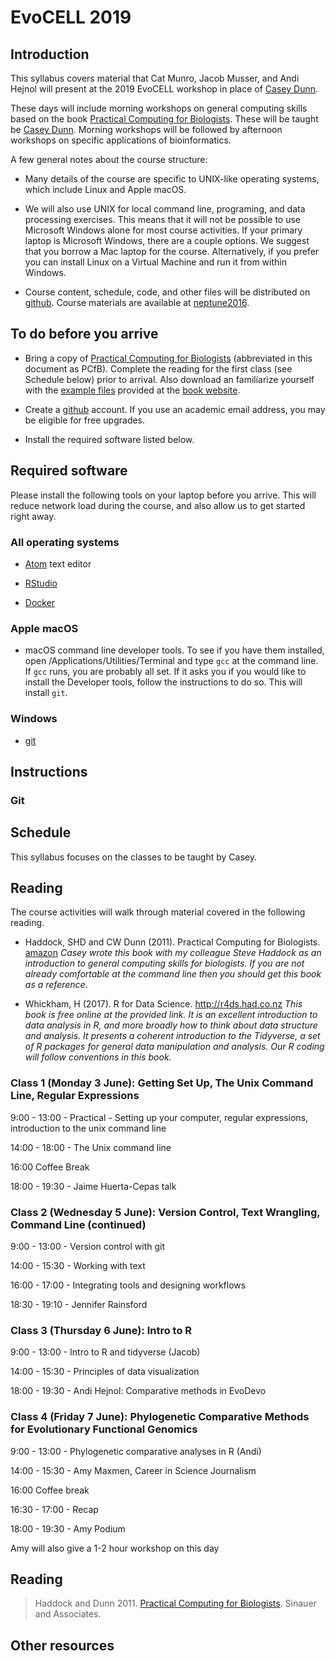 # EvoCELL 2019

## Introduction

This syllabus covers material that Cat Munro, Jacob Musser, and Andi Hejnol will present at the 2019 EvoCELL workshop in place of [Casey Dunn](http://dunnlab.org).

These days will include morning workshops on general computing skills based on the book [Practical Computing for Biologists](http://www.sinauer.com/practical-computing-for-biologists.html). These will be taught be [Casey Dunn](http://dunnlab.org). Morning workshops will be followed by afternoon workshops on specific applications of bioinformatics.

A few general notes about the course structure:

- Many details of the course are specific to UNIX-like operating systems, which include Linux and Apple macOS.

- We will also use UNIX for local command line, programing, and data processing exercises. This means that it will not be possible to use Microsoft Windows alone for most course activities. If your primary laptop is Microsoft Windows, there are a couple options. We suggest that you borrow a Mac laptop for the course. Alternatively, if you prefer you can install Linux on a Virtual Machine and run it from within Windows.

- Course content, schedule, code, and other files will be distributed on [github](https://github.com). Course materials are available at [neptune2016](https://github.com/neptune2016).


## To do before you arrive


- Bring a copy of [Practical Computing for Biologists](http://www.sinauer.com/practical-computing-for-biologists.html) (abbreviated in this document as PCfB). Complete the reading for the first class (see Schedule below) prior to arrival. Also download an familiarize yourself with the [example files](http://practicalcomputing.org) provided at the [book website](http://practicalcomputing.org).


- Create a [github](https://github.com) account. If you use an academic email address, you may be eligible for free upgrades.

- Install the required software listed below.


## Required software

Please install the following tools on your laptop before you arrive. This will reduce network load during the course, and also allow us to get started right away.

### All operating systems

- [Atom](https://atom.io) text editor

- [RStudio](https://www.rstudio.com/products/rstudio/download/#download)

- [Docker](https://www.docker.com/get-started)

### Apple macOS

- macOS command line developer tools. To see if you have them installed, open /Applications/Utilities/Terminal and type `gcc` at the command line. If `gcc` runs, you are probably all set. If it asks you if you would like to install the Developer tools, follow the instructions to do so. This will install `git`.

### Windows

- [git](https://git-scm.com)


## Instructions

### Git

## Schedule

This syllabus focuses on the classes to be taught by Casey.

## Reading

The course activities will walk through material covered in the following reading.

- Haddock, SHD and CW Dunn (2011). Practical Computing for Biologists. [amazon](http://www.amazon.com/Practical-Computing-Biologists-Steven-Haddock/dp/0878933913/ref=sr_1_1) *Casey wrote this book with my colleague Steve Haddock as an introduction to general computing skills for biologists. If you are not already comfortable at the command line then you should get this book as a reference.*

- Whickham, H (2017). R for Data Science. http://r4ds.had.co.nz *This book is free online at the provided link. It is an excellent introduction to data analysis in R, and more broadly how to think about data structure and analysis. It presents a coherent introduction to the Tidyverse, a set of R packages for general data manipulation and analysis. Our R coding will follow conventions in this book.*


### Class 1 (Monday 3 June): Getting Set Up, The Unix Command Line, Regular Expressions

9:00 - 13:00 -  Practical - Setting up your computer, regular expressions, introduction to the unix command line

14:00 - 18:00 - The Unix command line

16:00 Coffee Break

18:00 - 19:30 - Jaime Huerta-Cepas talk


### Class 2 (Wednesday 5 June): Version Control, Text Wrangling, Command Line (continued)

9:00 - 13:00 - Version control with git

14:00 - 15:30 - Working with text

16:00 - 17:00 - Integrating tools and designing workflows

18:30 - 19:10 - Jennifer Rainsford

### Class 3 (Thursday 6 June): Intro to R

9:00 - 13:00 - Intro to R and tidyverse (Jacob)

14:00 - 15:30 - Principles of data visualization

18:00 - 19:30 - Andi Hejnol: Comparative methods in EvoDevo

### Class 4 (Friday 7 June): Phylogenetic Comparative Methods for Evolutionary Functional Genomics


9:00 - 13:00 - Phylogenetic comparative analyses in R (Andi)

14:00 - 15:30 - Amy Maxmen, Career in Science Journalism

16:00  Coffee break

16:30 - 17:00 - Recap

18:00 - 19:30 - Amy Podium 

Amy will also give a 1-2 hour workshop on this day


## Reading

> Haddock and Dunn 2011. [Practical Computing for Biologists](http://www.sinauer.com/practical-computing-for-biologists.html). Sinauer and Associates.

## Other resources
